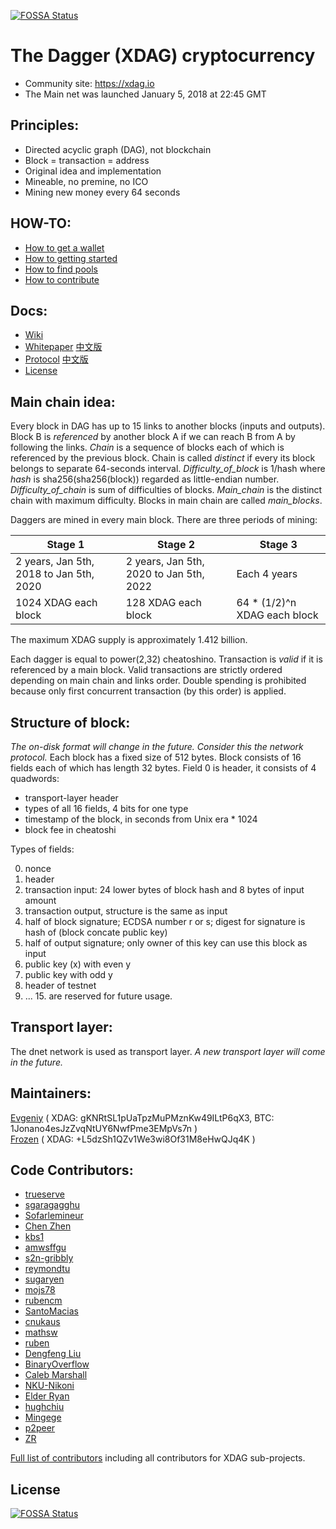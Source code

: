 [![FOSSA Status](https://app.fossa.com/api/projects/git%2Bgithub.com%2FXDagger%2Fxdag.svg?type=shield)](https://app.fossa.com/projects/git%2Bgithub.com%2FXDagger%2Fxdag?ref=badge_shield)

The Dagger (XDAG) cryptocurrency
================================
- Community site: https://xdag.io  
- The Main net was launched January 5, 2018 at 22:45 GMT  

Principles:
----------

- Directed acyclic graph (DAG), not blockchain  
- Block = transaction = address  
- Original idea and implementation  
- Mineable, no premine, no ICO  
- Mining new money every 64 seconds  


HOW-TO:  
----------

- [How to get a wallet](https://github.com/XDagger/xdag/wiki/Get-a-wallet)  
- [How to getting started](https://github.com/XDagger/xdag/wiki/Getting-started)  
- [How to find pools](https://github.com/XDagger/xdag/wiki/Mineable-Pool-List)  
- [How to contribute](https://github.com/XDagger/xdag/blob/master/Contributing.md)  

Docs:  
----------
- [Wiki](https://github.com/XDagger/xdag/wiki)
- [Whitepaper](https://github.com/XDagger/xdag/blob/master/WhitePaper.md)  [中文版](https://github.com/XDagger/xdag/blob/master/WhitePaper%20zh-cn.md)  
- [Protocol](https://github.com/XDagger/xdag/blob/master/Protocol.md)  [中文版](https://github.com/XDagger/xdag/blob/master/Protocol-cn.md)  
- [License](https://github.com/XDagger/xdag/blob/master/LICENSE)  

Main chain idea:
---------------

Every block in DAG has up to 15 links to another blocks (inputs and outputs).
Block B is _referenced_ by another block A if we can reach B from A by following the links.
_Chain_ is a sequence of blocks each of which is referenced by the previous block.
Chain is called _distinct_ if every its block belongs to separate 64-seconds interval.
_Difficulty_of_block_ is 1/hash where _hash_ is sha256(sha256(block)) regarded as little-endian number.
_Difficulty_of_chain_ is sum of difficulties of blocks.
_Main_chain_ is the distinct chain with maximum difficulty.
Blocks in main chain are called _main_blocks_.

Daggers are mined in every main block. There are three periods of mining:

| Stage 1 | Stage 2 | Stage 3 |
| -- | -- | -- |
| 2 years, Jan 5th, 2018 to Jan 5th, 2020 | 2 years, Jan 5th, 2020 to Jan 5th, 2022 | Each 4 years |
| 1024 XDAG each block | 128 XDAG each block | 64 * (1/2)^n XDAG each block |

The maximum XDAG supply is approximately 1.412 billion.

Each dagger is equal to power(2,32) cheatoshino.
Transaction is _valid_ if it is referenced by a main block.
Valid transactions are strictly ordered depending on main chain and links order.
Double spending is prohibited because only first concurrent transaction (by this order) is applied.


Structure of block:
------------------

_The on-disk format will change in the future. Consider this the network protocol._
Each block has a fixed size of 512 bytes.
Block consists of 16 fields each of which has length 32 bytes.
Field 0 is header, it consists of 4 quadwords:
- transport-layer header
- types of all 16 fields, 4 bits for one type
- timestamp of the block, in seconds from Unix era * 1024
- block fee in cheatoshi

Types of fields:

0. nonce
1. header
2. transaction input: 24 lower bytes of block hash and 8 bytes of input amount
3. transaction output, structure is the same as input
4. half of block signature; ECDSA number r or s; digest for signature is hash of (block concate public key)
5. half of output signature; only owner of this key can use this block as input
6. public key (x) with even y
7. public key with odd y
8. header of testnet
9. ... 15. are reserved for future usage.  


Transport layer:
---------------

The dnet network is used as transport layer.
_A new transport layer will come in the future._


Maintainers:
---------------
[Evgeniy](https://github.com/jonano614) ( XDAG: gKNRtSL1pUaTpzMuPMznKw49ILtP6qX3, BTC: 1Jonano4esJzZvqNtUY6NwfPme3EMpVs7n )  
[Frozen](https://github.com/xrdavies) ( XDAG: +L5dzSh1QZv1We3wi8Of31M8eHwQJq4K ) 


Code Contributors:
---------------
* [trueserve](https://github.com/trueserve)
* [sgaragagghu](https://github.com/sgaragagghu)
* [Sofarlemineur](https://github.com/Sofarlemineur)
* [Chen Zhen](https://github.com/czsilence)
* [kbs1](https://github.com/kbs1)
* [amwsffgu](https://github.com/amwsffgu)
* [s2n-gribbly](https://github.com/s2n-Gribbly)
* [reymondtu](https://github.com/reymondtu)
* [sugaryen](https://github.com/sugaryen)
* [mojs78](https://github.com/mojs78)
* [rubencm](https://github.com/rubencm)
* [SantoMacias](https://github.com/SantoMacias)
* [cnukaus](https://github.com/cnukaus)
* [mathsw](https://github.com/mathsw)
* [ruben](https://github.com/xdgruben)
* [Dengfeng Liu](https://github.com/liudf0716)
* [BinaryOverflow](https://github.com/BinaryOverflow)
* [Caleb Marshall](https://github.com/cmarshall108)
* [NKU-Nikoni](https://github.com/NKU-Nikoni)
* [Elder Ryan](https://github.com/RyanKung)
* [hughchiu](https://github.com/hillhero789)
* [Mingege](https://github.com/Mingege-cc)
* [p2peer](https://github.com/p2peer)
* [ZR](https://github.com/zergl)

[Full list of contributors](https://github.com/XDagger/xdag/blob/master/CONTRIBUTORS.md) including all contributors for XDAG sub-projects.


## License
[![FOSSA Status](https://app.fossa.com/api/projects/git%2Bgithub.com%2FXDagger%2Fxdag.svg?type=large)](https://app.fossa.com/projects/git%2Bgithub.com%2FXDagger%2Fxdag?ref=badge_large)